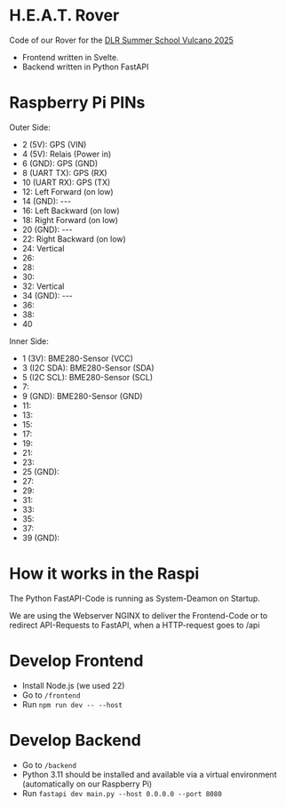 # H.E.A.T. Rover
Code of our Rover for the [DLR Summer School Vulcano 2025](https://www.dlr.de/de/schoollab/aktuelles/ankuendigungen/2025/ausschreibung-dlr_summer_school-vulcano-2025)

- Frontend written in Svelte.
- Backend written in Python FastAPI

# Raspberry Pi PINs

Outer Side:
- 2 (5V): GPS (VIN)
- 4 (5V): Relais (Power in)
- 6 (GND): GPS (GND)
- 8 (UART TX): GPS (RX)
- 10 (UART RX): GPS (TX)
- 12: Left Forward (on low)
- 14 (GND): ---
- 16: Left Backward (on low)
- 18: Right Forward (on low)
- 20 (GND): ---
- 22: Right Backward (on low)
- 24: Vertical 
- 26:
- 28:
- 30:
- 32: Vertical
- 34 (GND): ---
- 36: 
- 38: 
- 40

Inner Side:
- 1 (3V): BME280-Sensor (VCC)
- 3 (I2C SDA): BME280-Sensor (SDA)
- 5 (I2C SCL): BME280-Sensor (SCL)
- 7: 
- 9 (GND): BME280-Sensor (GND)
- 11:
- 13:
- 15:
- 17:
- 19:
- 21:
- 23:
- 25 (GND):
- 27:
- 29:
- 31:
- 33:
- 35:
- 37:
- 39 (GND):

# How it works in the Raspi

The Python FastAPI-Code is running as System-Deamon on Startup.

We are using the Webserver NGINX to deliver the Frontend-Code or to redirect API-Requests to FastAPI, when a HTTP-request goes to /api

# Develop Frontend

- Install Node.js (we used 22)
- Go to `/frontend`
- Run `npm run dev -- --host`

# Develop Backend

- Go to `/backend`
- Python 3.11 should be installed and available via a virtual environment (automatically on our Raspberry Pi)
- Run `fastapi dev main.py --host 0.0.0.0 --port 8080`